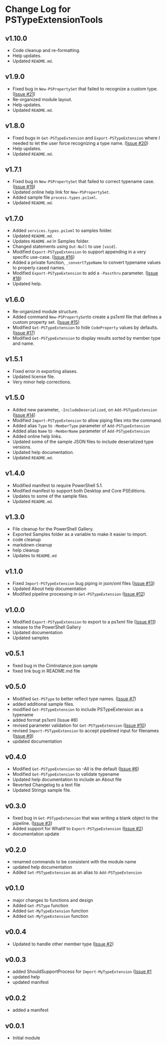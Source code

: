 # Change Log for PSTypeExtensionTools

## v1.10.0

- Code cleanup and re-formatting.
- Help updates.
- Updated `README.md`.

## v1.9.0

- Fixed bug in `New-PSPropertySet` that failed to recognize a custom type. ([Issue #21](https://github.com/jdhitsolutions/PSTypeExtensionTools/issues/21))
- Re-organized module layout.
- Help updates.
- Updated `README.md`.

## v1.8.0

- Fixed bugs in `Get-PSTypeExtension` and `Export-PSTypeExtension` where I needed to let the user force recognizing a type name. ([Issue #20](https://github.com/jdhitsolutions/PSTypeExtensionTools/issues/20))
- Help updates.
- Updated `README.md`.

## v1.7.1

- Fixed bug in `New-PSPropertySet` that failed to correct typename case. ([Issue #19](https://github.com/jdhitsolutions/PSTypeExtensionTools/issues/19))
- Updated online help link for `New-PSPropertySet`.
- Added sample file `process.types.ps1xml`.
- Updated `README.md`.

## v1.7.0

- Added `services.types.ps1xml` to samples folder.
- Updated `README.md`.
- Updates `README.md` in Samples folder.
- Changed statements using `Out-Null` to use `[void]`.
- Modified `Export-PSTypeExtension` to support appending in a very specific use-case. ([Issue #16](https://github.com/jdhitsolutions/PSTypeExtensionTools/issues/16))
- Added a private function, `_convertTypeName` to convert typename values to properly cased names.
- Modified `Export-PSTypeExtension` to add a `-Passthru` parameter. ([Issue #18](https://github.com/jdhitsolutions/PSTypeExtensionTools/issues/18))
- Updated help.

## v1.6.0

- Re-organized module structure.
- Added command `New-PSPropertySet`to create a ps1xml file that defines a custom property set. ([Issue #15](https://github.com/jdhitsolutions/PSTypeExtensionTools/issues/15))
- Modified `Get-PSTypeExtension` to hide `CodeProperty` values by defaults. ([Issue #17](https://github.com/jdhitsolutions/PSTypeExtensionTools/issues/1))
- Modified `Get-PSTypeExtension` to display results sorted by member type and name.

## v1.5.1

- Fixed error in exporting aliases.
- Updated license file.
- Very minor help corrections.

## v1.5.0

- Added new parameter, `-IncludeDeserialized`, on `Add-PSTypeExtension` ([Issue #14](https://github.com/jdhitsolutions/PSTypeExtensionTools/issues/14))
- Modified `Import-PSTypeExtension` to allow piping files into the command.
- Added alias `Type` to `-MemberType` parameter of `Add-PSTypeExtension`
- Added alias `Name` to `-MemberName` parameter of `Add-PSTypeExtension`
- Added online help links.
- Updated some of the sample JSON files to include deserialized type versions.
- Updated help documentation.
- Updated `README.md`.

## v1.4.0

- Modified manifest to require PowerShell 5.1.
- Modified manifest to support both Desktop and Core PSEditions.
- Updates to some of the sample files.
- Updated `README.md`.

## v1.3.0

- File cleanup for the PowerShell Gallery.
- Exported Samples folder as a variable to make it easier to import.
- code cleanup
- markdown cleanup
- help cleanup
- Updates to `README.md`

## v1.1.0

- Fixed `Import-PSTypeExtension` bug piping in json/xml files ([Issue #13](https://github.com/jdhitsolutions/PSTypeExtensionTools/issues/13))
- Updated About help documentation
- Modified pipeline processing in `Get-PSTypeExtension` ([Issue #12](https://github.com/jdhitsolutions/PSTypeExtensionTools/issues/12))

## v1.0.0

- Modified `Export-PSTypeExtension` to export to a ps1xml file ([Issue #11](https://github.com/jdhitsolutions/PSTypeExtensionTools/issues/11))
- release to the PowerShell Gallery
- Updated documentation
- Updated samples

## v0.5.1

- fixed bug in the CimInstance json sample
- fixed link bug in README.md file

## v0.5.0

- Modified `Get-PSType` to better reflect type names. ([Issue #7](https://github.com/jdhitsolutions/PSTypeExtensionTools/issues/7))
- added additional sample files.
- modified `Get-PSTypeExtension` to include PSTypeExtension as a typename
- added format ps1xml (Issue #8)
- revised parameter validation for `Get-PSTypeExtension` ([Issue #10](https://github.com/jdhitsolutions/PSTypeExtensionTools/issues/10))
- revised `Import-PSTypeExtension` to accept pipelined input for filenames ([Issue #9](https://github.com/jdhitsolutions/PSTypeExtensionTools/issues/9))
- updated documentation

## v0.4.0

- Modified `Get-PSTypeExtension` so -All is the default ([Issue #6](https://github.com/jdhitsolutions/PSTypeExtensionTools/issues/6))
- Modified `Get-PSTypeExtension` to validate typename
- Updated help documentation to include an About file
- Reverted Changelog to a text file
- Updated Strings sample file.

## v0.3.0

- fixed bug in `Get-PSTypeExtension` that was writing a blank object to the pipeline. ([Issue #3](https://github.com/jdhitsolutions/PSTypeExtensionTools/issues/3))
- Added support for WhatIf to `Export-PSTypeExtension` ([Issue #2](https://github.com/jdhitsolutions/PSTypeExtensionTools/issues/2))
- documentation update

## v0.2.0

- renamed commands to be consistent with the module name
- updated help documentation
- Added `Set-PSTypeExtension` as an alias to `Add-PSTypeExtension`

## v0.1.0

- major changes to functions and design
- Added `Get-PSType` function
- Added `Get-MyTypeExtension` function
- Added `Get-MyTypeExtension` function

## v0.0.4

- Updated to handle other member type ([Issue #2](https://github.com/jdhitsolutions/PSTypeExtensionTools/issues/2))

## v0.0.3

- added ShouldSupportProcess for `Import-MyTypeExtension` ([Issue #1](https://github.com/jdhitsolutions/PSTypeExtensionTools/issues/1)
- updated help
- updated manifest

## v0.0.2

- added a manifest

## v0.0.1

- Initial module
